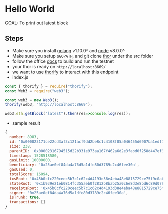 # Hello World

GOAL: To print out latest block

## Steps

- Make sure you install [golang](https://golang.org/doc/install) v1.10.0^ and [node](https://nodejs.org/en/) v8.0.0^
- Make sure you setup `$GOPATH`, and git clone [thor](https://github.com/vechain/thor) under the src folder
- follow the office [docs](https://github.com/vechain/thor) to build and run the testnet
- your thor is ready on `http://localhost:8669/`
- we want to use [thorify](https://github.com/vechain/thorify) to interact with this endpoint
- index.js

```js
const { thorify } = require("thorify");
const Web3 = require("web3");

const web3 = new Web3();
thorify(web3, "http://localhost:8669");

web3.eth.getBlock("latest").then(res=>console.log(res));
```

- sample result

```js
{ 
  number: 8983,
  id: '0x000023171ce22cd3af3c121acf9dd2be8c1c4108f05a046455d6907ba1edf1e2',
  size: 238,
  parentID: '0x00002316794515d22b331e973aa167f462a6d2e3fabd0f258d447ef33a2dedc3',
  timestamp: 1528518580,
  gasLimit: 10000000,
  beneficiary: '0x25ae0ef84da4a76d5a1dfe80d3789c2c46fee30a',
  gasUsed: 0,
  totalScore: 16094,
  txsRoot: '0x45b0cfc220ceec5b7c1c62c4d4193d38e4eba48e8815729ce75f9c0ab0e4c1c0',
  stateRoot: '0x1b939e21eb0814fc355aeb0f2812b8bab25a0c6e8d3e8bd6c89d0787a1867409',
  receiptsRoot: '0x45b0cfc220ceec5b7c1c62c4d4193d38e4eba48e8815729ce75f9c0ab0e4c1c0',
  signer: '0x25ae0ef84da4a76d5a1dfe80d3789c2c46fee30a',
  isTrunk: true,
  transactions: [] 
}
```